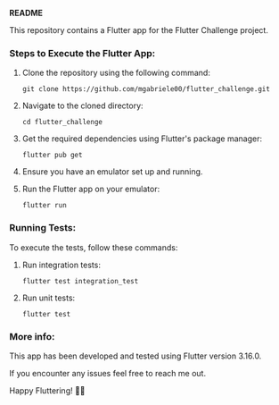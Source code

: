 **README**

This repository contains a Flutter app for the Flutter Challenge project.

### Steps to Execute the Flutter App:

1. Clone the repository using the following command:
   ```
   git clone https://github.com/mgabriele00/flutter_challenge.git
   ```

2. Navigate to the cloned directory:
   ```
   cd flutter_challenge
   ```

3. Get the required dependencies using Flutter's package manager:
   ```
   flutter pub get
   ```

4. Ensure you have an emulator set up and running.

5. Run the Flutter app on your emulator:
   ```
   flutter run
   ```

### Running Tests:

To execute the tests, follow these commands:

1. Run integration tests:
   ```
   flutter test integration_test
   ```

2. Run unit tests:
   ```
   flutter test
   ```

### More info:

This app has been developed and tested using Flutter version 3.16.0.

If you encounter any issues feel free to reach me out.

Happy Fluttering! 🚀✨